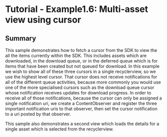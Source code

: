 Tutorial - Example1.6: Multi-asset view using cursor
==================================================
## Summary
This sample demonstrates how to fetch a cursor from the SDK to view the all the items currently within the SDK. This includes assets which are downloaded, in the download queue, or in the deferred queue which is for items that have been created but not queued for download. In this example we wish to show all of these three cursors in a single recyclerview, so we use the highest level cursor. That cursor does not receive notifications for all of the different queue activities, because more commonly you would use one of the more specialised cursors such as the download queue cursor whose notification receives updates for download progress. In order to receive all of those notifications, because the cursor can only be assigned a single notification uri, we create a ContentObserver and register the three important notification uris to that observer, then set the cursor notification to a uri posted by that observer.
<p>This sample also demonstrates a second view which loads the details for a single asset which is selected from the recyclerview.</p>
</br>
</br>